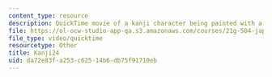 ```yaml
---
content_type: resource
description: QuickTime movie of a kanji character being painted with a brush.
file: https://ol-ocw-studio-app-qa.s3.amazonaws.com/courses/21g-504-japanese-iv-spring-2009/da72e83fa253c62514b6db75f91710eb_Kanji24.mov
file_type: video/quicktime
resourcetype: Other
title: Kanji24
uid: da72e83f-a253-c625-14b6-db75f91710eb
---
```

